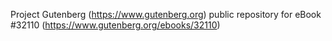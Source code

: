 Project Gutenberg (https://www.gutenberg.org) public repository for eBook #32110 (https://www.gutenberg.org/ebooks/32110)
